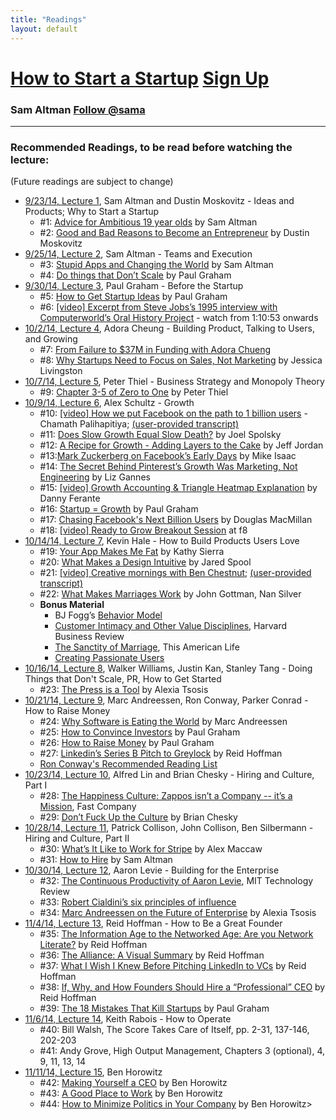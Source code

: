 ```yaml
---
title: "Readings"
layout: default
---
```


<h1><a href="/">How to Start a Startup</a> <a href="http://eepurl.com/3oe0H" class="btn btn-warning btn-sm"><span class="glyphicon glyphicon-envelope"></span> Sign Up</a></h1>
<h3> Sam Altman <a href="https://twitter.com/sama" class="twitter-follow-button" data-show-count="false" data-show-screen-name="true">Follow @sama</a></h3>
<hr />

<h3> Recommended Readings, to be read before watching the lecture: </h3> (Future readings are subject to change)
<ul>
  <li><a href="/courses/lec01">9/23/14, Lecture 1</a>, Sam Altman and Dustin Moskovitz - Ideas and Products; Why to Start a Startup
  <ul>
    <li>#1: <a href="http://blog.samaltman.com/advice-for-ambitious-19-year-olds">Advice for Ambitious 19 year olds</a> by Sam Altman</li>
    <li>#2: <a href="https://medium.com/i-m-h-o/good-and-bad-reasons-to-become-an-entrepreneur-decf0766de8d">Good and Bad Reasons to Become an Entrepreneur</a> by Dustin Moskovitz</li>
  </ul>
  </li>
  <li><a href="/courses/lec02">9/25/14, Lecture 2</a>, Sam Altman - Teams and Execution
  <ul>
    <li>#3: <a href="http://blog.samaltman.com/stupid-apps-and-changing-the-world">Stupid Apps and Changing the World</a> by Sam Altman</li>
    <li>#4: <a href="http://paulgraham.com/ds.html">Do things that Don’t Scale</a> by Paul Graham</li>
  </ul>
  </li>
  <li><a href="/courses/lec03">9/30/14, Lecture 3</a>, Paul Graham - Before the Startup
  <ul>
    <li>#5: <a href="http://www.paulgraham.com/startupideas.html">How to Get Startup Ideas</a> by Paul Graham</li>
    <li>#6: <a href="https://www.youtube.com/watch?v=M6Oxl5dAnR0&t=1h10m53s">[video] Excerpt from Steve Jobs’s 1995 interview with Computerworld’s Oral History Project</a> - watch from 1:10:53 onwards</li>
  </ul>
  </li>
  <li><a href="/courses/lec04">10/2/14, Lecture 4</a>, Adora Cheung - Building Product, Talking to Users, and Growing
  <ul>
    <li>#7: <a href="http://wpcurve.com/homejoy-adora-cheung/">From Failure to $37M in Funding with Adora Chueng</a></li>
    <li>#8: <a href="http://blogs.wsj.com/accelerators/2014/06/03/jessica-livingston-why-startups-need-to-focus-on-sales-not-marketing/">Why Startups Need to Focus on Sales, Not Marketing</a> by Jessica Livingston</li>
  </ul>
  </li>
  <li><a href="/courses/lec05">10/7/14, Lecture 5</a>, Peter Thiel - Business Strategy and Monopoly Theory
  <ul>
    <li>#9: <a href="https://www.dropbox.com/s/ujtrbcltiy6hgpy/ZtOChapters3-5.pdf?dl=0">Chapter 3-5 of Zero to One</a> by Peter Thiel</li>
  </ul>
  </li>
  <li><a href="/courses/lec06">10/9/14, Lecture 6</a>, Alex Schultz - Growth
  <ul>
    <li>#10: <a href="http://youtu.be/raIUQP71SBU?t=29s">[video] How we put Facebook on the path to 1 billion users</a> - Chamath Palihapitiya; <a href="http://blog.chrisbarber.co/transcript-how-we-put-facebook-on-the-path-to-1-billion-users">(user-provided transcript)</a> </li>
    <li>#11: <a href="http://www.inc.com/magazine/20091101/does-slow-growth-equal-slow-death.html">Does Slow Growth Equal Slow Death?</a> by Joel Spolsky</li>
    <li>#12: <a href="http://jeff.a16z.com/2012/01/18/a-recipe-for-growth-adding-layers-to-the-cake/">A Recipe for Growth - Adding Layers to the Cake</a> by Jeff Jordan</li>
    <li>#13:<a href="http://allthingsd.com/20121020/mark-zuckerberg-on-facebooks-early-days-go-hard-or-go-home/">Mark Zuckerberg on Facebook’s Early Days</a> by Mike Isaac</li>
    <li>#14: <a href="http://allthingsd.com/20121020/the-secret-behind-pinterests-growth-was-marketing-not-engineering-says-ceo-ben-silbermann/">The Secret Behind Pinterest’s Growth Was Marketing, Not Engineering</a> by Liz Gannes</li>
    <li>#15: <a href="https://www.facebook.com/photo.php?v=3707283286197">[video] Growth Accounting & Triangle Heatmap Explanation</a> by Danny Ferante</li>
    <li>#16: <a href="http://www.paulgraham.com/growth.html">Startup = Growth</a> by Paul Graham</li>
    <li>#17: <a href="http://www.businessweek.com/articles/2012-07-25/chasing-facebooks-next-billion-users">Chasing Facebook's Next Billion Users</a> by Douglas MacMillan</li>
    <li>#18: <a href="http://www.livestream.com/f8industry/video?clipId=pla_a093cf1f-2d34-4e74-8377-9e54bc65d8e9">[video] Ready to Grow Breakout Session</a> at f8</li>
  </ul>
  </li>
  <li><a href="/courses/lec07">10/14/14, Lecture 7</a>, Kevin Hale - How to Build Products Users Love
  <ul>
    <li>#19: <a href="http://seriouspony.com/blog/2013/7/24/your-app-makes-me-fat">Your App Makes Me Fat</a> by Kathy Sierra</li>
    <li>#20: <a href="http://www.uie.com/articles/design_intuitive/">What Makes a Design Intuitive</a> by Jared Spool</li>
    <li>#21: <a href="http://vimeo.com/34081566">[video] Creative mornings with Ben Chestnut</a>; <a href="http://blog.chrisbarber.co/transcript-creative-mornings-with-ben-chestnut">(user-provided transcript)</a></li>
    <li>#22: <a href="http://www.psychologytoday.com/articles/200910/what-makes-marriage-work">What Makes Marriages Work</a> by John Gottman, Nan Silver</li>
    <li><strong>Bonus Material</strong>
      <ul>
      <li>BJ Fogg’s <a href="http://www.behaviormodel.org/">Behavior Model</a></li>
      <li><a href="http://hbr.org/1993/01/customer-intimacy-and-other-value-disciplines/ar/1">Customer Intimacy and Other Value Disciplines</a>, Harvard Business Review</li>
      <li><a href="http://www.thisamericanlife.org/radio-archives/episode/261/transcript">The Sanctity of Marriage</a>, This American Life</li>
      <li><a href="http://headrush.typepad.com/">Creating Passionate Users</a></li>
      </ul>
    </li>
  </ul>
  </li>
  <li><a href="/courses/lec08">10/16/14, Lecture 8</a>, Walker Williams, Justin Kan, Stanley Tang - Doing Things that Don't Scale, PR, How to Get Started
  <ul>
    <li>#23: <a href="https://docs.google.com/document/d/1LQxnHxQ6xO54BHcoOmgEeuhdHwWwujKuSpzQbQnlThk">The Press is a Tool</a> by Alexia Tsosis</li>
  </ul>
  </li>
  <li><a href="/courses/lec09">10/21/14, Lecture 9</a>, Marc Andreessen, Ron Conway, Parker Conrad - How to Raise Money
  <ul>
    <li>#24: <a href="http://online.wsj.com/news/articles/SB10001424053111903480904576512250915629460">Why Software is Eating the World</a> by Marc Andreessen</li>
    <li>#25: <a href="http://paulgraham.com/convince.html">How to Convince Investors</a> by Paul Graham</li>
    <li>#26: <a href="http://paulgraham.com/fr.html">How to Raise Money</a> by Paul Graham</li>
    <li>#27: <a href="http://reidhoffman.org/linkedin-pitch-to-greylock/">Linkedin’s Series B Pitch to Greylock</a> by Reid Hoffman</li>
    <li> <a href="https://docs.google.com/spreadsheets/d/1KLCdlp4SW7Z64W_DWGwwuTIfH1GXRAMtPxv4EB5gKu0/edit?usp=sharing">Ron Conway's Recommended Reading List</a></li>
  </ul>
  </li>
  <li><a href="/courses/lec10">10/23/14, Lecture 10</a>, Alfred Lin and Brian Chesky - Hiring and Culture, Part I
  <ul>
    <li>#28: <a href="http://www.fastcompany.com/1657030/happiness-culture-zappos-isnt-company-its-mission">The Happiness Culture: Zappos isn’t a Company -- it’s a Mission</a>, Fast Company</li>
    <li>#29: <a href="https://medium.com/@bchesky/dont-fuck-up-the-culture-597cde9ee9d4">Don’t Fuck Up the Culture</a> by Brian Chesky</li>
  </ul>
  </li>
  <li><a href="/courses/lec11">10/28/14, Lecture 11</a>, Patrick Collison, John Collison, Ben Silbermann - Hiring and Culture, Part II
  <ul>
    <li>#30: <a href="http://blog.alexmaccaw.com/stripes-culture">What’s It Like to Work for Stripe</a> by Alex Maccaw</li>
    <li>#31: <a href="http://blog.samaltman.com/how-to-hire">How to Hire</a> by Sam Altman</li>
  </ul>
  </li>
  </li>
  <li><a href="/courses/lec12">10/30/14, Lecture 12</a>, Aaron Levie - Building for the Enterprise
  <ul>
    <li>#32: <a href="http://www.technologyreview.com/news/522081/the-continuous-productivity-of-aaron-levie/">The Continuous Productivity of Aaron Levie</a>, MIT Technology Review</li>
    <li>#33: <a href="http://en.wikipedia.org/wiki/Robert_Cialdini#6_key_principles_of_influence_by_Robert_Cialdini">Robert Cialdini’s six principles of influence</a></li>
    <li>#34: <a href="http://techcrunch.com/2013/01/27/marc-andreessen-on-the-future-of-the-enterprise/">Marc Andreessen on the Future of Enterprise</a> by Alexia Tsosis</li>
  </ul>
  </li>
  <li><a href="/courses/lec13">11/4/14, Lecture 13</a>, Reid Hoffman - How to Be a Great Founder
  <ul>
    <li>#35: <a href="http://reidhoffman.org/information-age-networked-age-network-literate/">The Information Age to the Networked Age: Are you Network Literate?</a> by Reid Hoffman</li>
    <li>#36: <a href="http://reidhoffman.org/alliance-visual-summary/">The Alliance: A Visual Summary</a> by Reid Hoffman</li>
    <li>#37: <a href="https://www.linkedin.com/pulse/article/20131015161834-1213-what-i-wish-i-knew-before-pitching-linkedin-to-vcs">What I Wish I Knew Before Pitching LinkedIn to VCs</a> by Reid Hoffman</li>
    <li>#38: <a href="https://www.linkedin.com/pulse/article/20130123161202-1213-if-why-and-how-founders-should-hire-a-professional-ceo?trk=mp-author-card">If, Why, and How Founders Should Hire a “Professional” CEO</a> by Reid Hoffman</li>
    <li>#39: <a href="http://paulgraham.com/startupmistakes.html">The 18 Mistakes That Kill Startups</a> by Paul Graham</li>
  </ul>
  </li>
  <li><a href="/courses/lec14">11/6/14, Lecture 14</a>, Keith Rabois - How to Operate
  <ul>
    <li>#40: Bill Walsh, The Score Takes Care of Itself, pp. 2-31, 137-146, 202-203</li>
    <li>#41: Andy Grove, High Output Management, Chapters 3 (optional), 4, 9, 11, 13, 14 </li>
  </ul>
  </li>
  <li><a href="/courses/lec15">11/11/14, Lecture 15</a>, Ben Horowitz
  <ul>
    <li>#42: <a href="http://www.bhorowitz.com/making_yourself_a_ceo">Making Yourself a CEO</a> by Ben Horowitz</li>
    <li>#43: <a href="http://www.bhorowitz.com/a_good_place_to_work">A Good Place to Work</a> by Ben Horowitz</li>
    <li>#44: <a href="http://www.bhorowitz.com/how_to_minimize_politics_in_your_company">How to Minimize Politics in Your Company</a> by Ben Horowitz></li>
  </ul>
  </li>


</ul>

